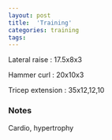 ```yaml
---
layout: post
title:  'Training'
categories: training
tags:
---
```


Lateral raise : 17.5x8x3

Hammer curl  :  20x10x3

Tricep extension  :  35x12,12,10

### Notes

Cardio, hypertrophy
